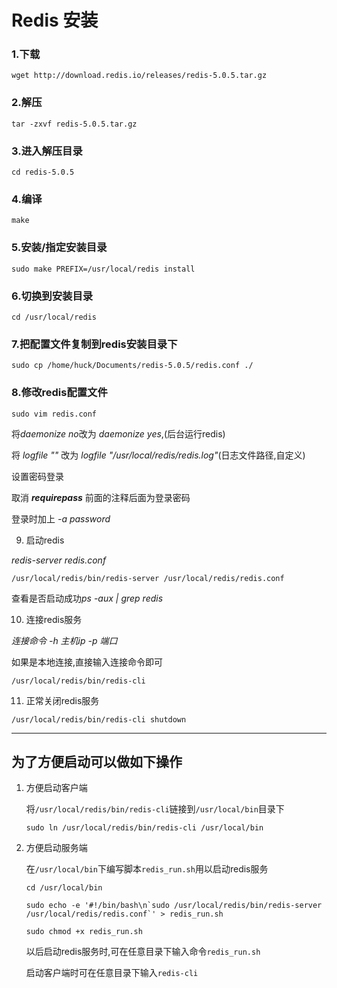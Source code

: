 # Redis 安装

### 1.下载

```
wget http://download.redis.io/releases/redis-5.0.5.tar.gz
```

### 2.解压

```
tar -zxvf redis-5.0.5.tar.gz
```

### 3.进入解压目录

```
cd redis-5.0.5 
```

### 4.编译

```
make
```

### 5.安装/指定安装目录

```
sudo make PREFIX=/usr/local/redis install
```

### 6.切换到安装目录

```
cd /usr/local/redis
```

### 7.把配置文件复制到redis安装目录下

```
sudo cp /home/huck/Documents/redis-5.0.5/redis.conf ./
```

### 8.修改redis配置文件

```
sudo vim redis.conf
```

将*daemonize no*改为 *daemonize yes*,(后台运行redis)

将 *logfile ""* 改为 *logfile "/usr/local/redis/redis.log"*(日志文件路径,自定义) 

设置密码登录

取消 ***requirepass*** 前面的注释后面为登录密码

登录时加上 *-a password*

9. 启动redis

*redis-server redis.conf*

```
/usr/local/redis/bin/redis-server /usr/local/redis/redis.conf
```

查看是否启动成功*ps -aux | grep redis*

10. 连接redis服务

*连接命令 -h 主机ip -p 端口*

如果是本地连接,直接输入连接命令即可

```
/usr/local/redis/bin/redis-cli
```

11. 正常关闭redis服务

```
/usr/local/redis/bin/redis-cli shutdown
```

------

## 为了方便启动可以做如下操作

1. 方便启动客户端

   将`/usr/local/redis/bin/redis-cli`链接到`/usr/local/bin`目录下

   ```
   sudo ln /usr/local/redis/bin/redis-cli /usr/local/bin
   ```

2. 方便启动服务端

   在`/usr/local/bin`下编写脚本`redis_run.sh`用以启动redis服务

   ```
   cd /usr/local/bin
   ```

   ```
   sudo echo -e '#!/bin/bash\n`sudo /usr/local/redis/bin/redis-server /usr/local/redis/redis.conf`' > redis_run.sh
   ```

   ```
   sudo chmod +x redis_run.sh
   ```

   以后启动redis服务时,可在任意目录下输入命令`redis_run.sh`

   启动客户端时可在任意目录下输入`redis-cli`